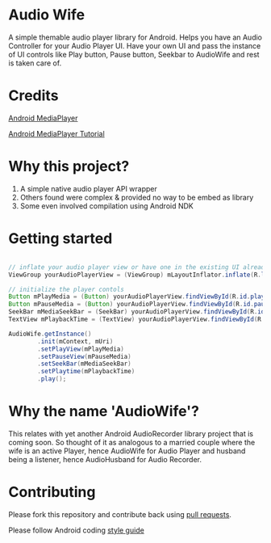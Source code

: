 Audio Wife
==========

A simple themable audio player library for Android. Helps you have an Audio Controller
for your Audio Player UI. Have your own UI and pass the instance of UI controls like
Play button, Pause button, Seekbar to AudioWife and rest is taken care of.


Credits
==========

[Android MediaPlayer](http://developer.android.com/reference/android/media/MediaPlayer.html)

[Android MediaPlayer Tutorial](http://www.tutorialspoint.com/android/android_mediaplayer.htm)


Why this project?
====================
1. A simple native audio player API wrapper
2. Others found were complex & provided no way to be embed as library
3. Some even involved compilation using Android NDK


Getting started
====================
```java

// inflate your audio player view or have one in the existing UI already.
ViewGroup yourAudioPlayerView = (ViewGroup) mLayoutInflator.inflate(R.layout.playback_audio, mMediaPlayerContainer);

// initialize the player contols
Button mPlayMedia = (Button) yourAudioPlayerView.findViewById(R.id.play);
Button mPauseMedia = (Button) yourAudioPlayerView.findViewById(R.id.pause);
SeekBar mMediaSeekBar = (SeekBar) yourAudioPlayerView.findViewById(R.id.mediaSeekBar);
TextView mPlaybackTime = (TextView) yourAudioPlayerView.findViewById(R.id.playback_time);

AudioWife.getInstance()
		.init(mContext, mUri)
		.setPlayView(mPlayMedia)
		.setPauseView(mPauseMedia)
		.setSeekBar(mMediaSeekBar)
		.setPlaytime(mPlaybackTime)
		.play();
```

Why the name 'AudioWife'?
=========================
This relates with yet another Android AudioRecorder library project that is coming soon. 
So thought of it as analogous to a married couple where the wife is an active Player, hence AudioWife
for Audio Player and husband being a listener, hence AudioHusband for Audio Recorder.


Contributing
=========================

Please fork this repository and contribute back using
[pull requests](https://github.com/jaydeepw/audio-wife/pulls).

Please follow Android coding [style guide](https://source.android.com/source/code-style.html)